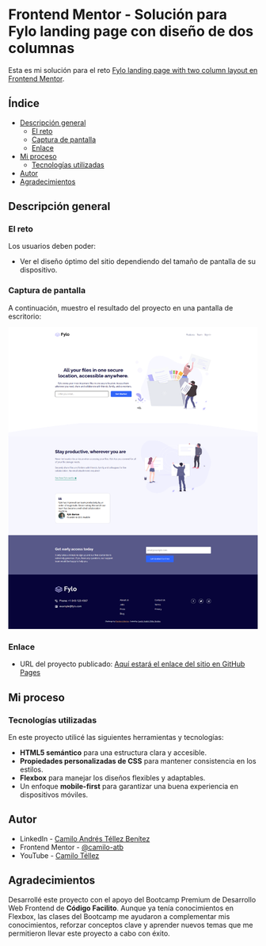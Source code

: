# Frontend Mentor - Solución para Fylo landing page con diseño de dos columnas

Esta es mi solución para el reto [Fylo landing page with two column layout en Frontend Mentor](https://www.frontendmentor.io/challenges/fylo-landing-page-with-two-column-layout-5ca5ef041e82137ec91a50f5). 

## Índice

- [Descripción general](#descripción-general)
  - [El reto](#el-reto)
  - [Captura de pantalla](#captura-de-pantalla)
  - [Enlace](#enlace)
- [Mi proceso](#mi-proceso)
  - [Tecnologías utilizadas](#tecnologías-utilizadas)
- [Autor](#autor)
- [Agradecimientos](#agradecimientos)

## Descripción general

### El reto

Los usuarios deben poder:

- Ver el diseño óptimo del sitio dependiendo del tamaño de pantalla de su dispositivo.

### Captura de pantalla

A continuación, muestro el resultado del proyecto en una pantalla de escritorio:

![Resultado](images/resultado.png)

### Enlace

- URL del proyecto publicado: [Aquí estará el enlace del sitio en GitHub Pages](https://camilo-atb.github.io/fylo-landing-page/)

## Mi proceso

### Tecnologías utilizadas

En este proyecto utilicé las siguientes herramientas y tecnologías:

- **HTML5 semántico** para una estructura clara y accesible.
- **Propiedades personalizadas de CSS** para mantener consistencia en los estilos.
- **Flexbox** para manejar los diseños flexibles y adaptables.
- Un enfoque **mobile-first** para garantizar una buena experiencia en dispositivos móviles.

## Autor

- LinkedIn - [Camilo Andrés Téllez Benítez](http://www.linkedin.com/in/camilo-téllez)
- Frontend Mentor - [@camilo-atb](https://www.frontendmentor.io/profile/camilo-atb)
- YouTube - [Camilo Téllez](https://www.youtube.com/@camilotellez887)

## Agradecimientos

Desarrollé este proyecto con el apoyo del Bootcamp Premium de Desarrollo Web Frontend de **Código Facilito**. Aunque ya tenía conocimientos en Flexbox, las clases del Bootcamp me ayudaron a complementar mis conocimientos, reforzar conceptos clave y aprender nuevos temas que me permitieron llevar este proyecto a cabo con éxito.
